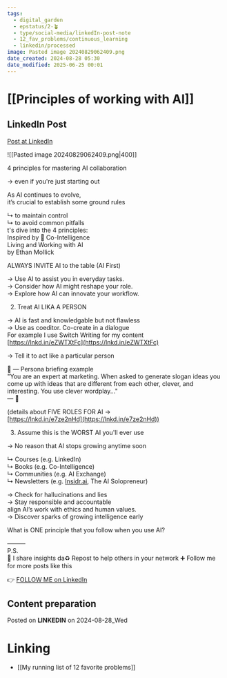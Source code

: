 ```yaml
---
tags:
  - digital_garden
  - epstatus/2-🪴
  - type/social-media/linkedIn-post-note
  - 12_fav_problems/continuous_learning
  - linkedin/processed
image: Pasted image 20240829062409.png
date_created: 2024-08-28 05:30
date_modified: 2025-06-25 00:01
---
```

# [[Principles of working with AI]]

## LinkedIn Post

[Post at LinkedIn](https://www.linkedin.com/posts/sebastiankamilli_4-principles-for-mastering-ai-collaboration-activity-7234439955232571394-gdJV?utm_source=share&utm_medium=member_desktop)

![[Pasted image 20240829062409.png|400]]

4 principles for mastering AI collaboration  
  
→ even if you're just starting out  
  
As AI continues to evolve,  
it’s crucial to establish some ground rules  
  
↳ to maintain control  
↳ to avoid common pitfalls  
t's dive into the 4 principles:  
Inspired by 📖 Co-Intelligence  
Living and Working with AI  
by Ethan Mollick  

 ALWAYS INVITE AI to the table (AI First)  
  
→ Use AI to assist you in everyday tasks.  
→ Consider how AI might reshape your role.  
→ Explore how AI can innovate your workflow.  

2) Treat AI LIKA A PERSON  
  
→ AI is fast and knowledgable but not flawless  
→ Use as coeditor. Co-create in a dialogue  
For example I use Switch Writing for my content  
[https://lnkd.in/eZWTXtFc](https://lnkd.in/eZWTXtFc)  
  
→ Tell it to act like a particular person  
  
🤖 — Persona briefing example  
"You are an expert at marketing. When asked to generate slogan ideas you come up with ideas that are different from each other, clever, and interesting. You use clever wordplay..."  
— 🤖  
  
(details about FIVE ROLES FOR AI →  
[https://lnkd.in/e7ze2nHd](https://lnkd.in/e7ze2nHd))  
  
3) Assume this is the WORST AI you'll ever use  
  
→ No reason that AI stops growing anytime soon  

↳ Courses (e.g. LinkedIn)  
↳ Books (e.g. Co-Intelligence)  
↳ Communities (e.g. AI Exchange)  
↳ Newsletters (e.g. [Insidr.ai](http://insidr.ai/), The AI Solopreneur)  

→ Check for hallucinations and lies  
→ Stay responsible and accountable  
align AI’s work with ethics and human values.  
→ Discover sparks of growing intelligence early  

What is ONE principle that you follow when you use AI?  

———  
P.S.  
🔔 I share insights da♻ Repost to help others in your network
➕ Follow me for more posts like this

👉 [FOLLOW ME on LinkedIn](https://www.linkedin.com/comm/mynetwork/discovery-see-all?usecase=PEOPLE_FOLLOWS&followMember=sebastiankamilli)

## Content preparation

Posted on **LINKEDIN** on 2024-08-28_Wed

# Linking

+ [[My running list of 12 favorite problems]]